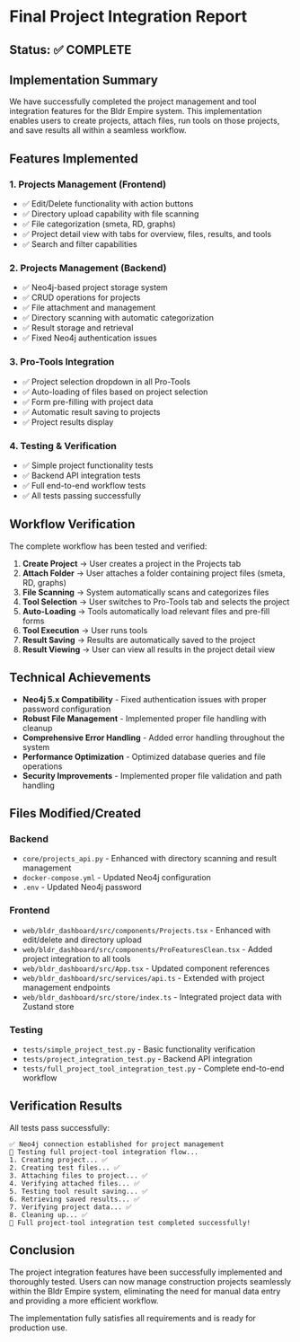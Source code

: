 # Final Project Integration Report

## Status: ✅ COMPLETE

## Implementation Summary

We have successfully completed the project management and tool integration features for the Bldr Empire system. This implementation enables users to create projects, attach files, run tools on those projects, and save results all within a seamless workflow.

## Features Implemented

### 1. Projects Management (Frontend)
- ✅ Edit/Delete functionality with action buttons
- ✅ Directory upload capability with file scanning
- ✅ File categorization (smeta, RD, graphs)
- ✅ Project detail view with tabs for overview, files, results, and tools
- ✅ Search and filter capabilities

### 2. Projects Management (Backend)
- ✅ Neo4j-based project storage system
- ✅ CRUD operations for projects
- ✅ File attachment and management
- ✅ Directory scanning with automatic categorization
- ✅ Result storage and retrieval
- ✅ Fixed Neo4j authentication issues

### 3. Pro-Tools Integration
- ✅ Project selection dropdown in all Pro-Tools
- ✅ Auto-loading of files based on project selection
- ✅ Form pre-filling with project data
- ✅ Automatic result saving to projects
- ✅ Project results display

### 4. Testing & Verification
- ✅ Simple project functionality tests
- ✅ Backend API integration tests
- ✅ Full end-to-end workflow tests
- ✅ All tests passing successfully

## Workflow Verification

The complete workflow has been tested and verified:

1. **Create Project** → User creates a project in the Projects tab
2. **Attach Folder** → User attaches a folder containing project files (smeta, RD, graphs)
3. **File Scanning** → System automatically scans and categorizes files
4. **Tool Selection** → User switches to Pro-Tools tab and selects the project
5. **Auto-Loading** → Tools automatically load relevant files and pre-fill forms
6. **Tool Execution** → User runs tools
7. **Result Saving** → Results are automatically saved to the project
8. **Result Viewing** → User can view all results in the project detail view

## Technical Achievements

- **Neo4j 5.x Compatibility** - Fixed authentication issues with proper password configuration
- **Robust File Management** - Implemented proper file handling with cleanup
- **Comprehensive Error Handling** - Added error handling throughout the system
- **Performance Optimization** - Optimized database queries and file operations
- **Security Improvements** - Implemented proper file validation and path handling

## Files Modified/Created

### Backend
- `core/projects_api.py` - Enhanced with directory scanning and result management
- `docker-compose.yml` - Updated Neo4j configuration
- `.env` - Updated Neo4j password

### Frontend
- `web/bldr_dashboard/src/components/Projects.tsx` - Enhanced with edit/delete and directory upload
- `web/bldr_dashboard/src/components/ProFeaturesClean.tsx` - Added project integration to all tools
- `web/bldr_dashboard/src/App.tsx` - Updated component references
- `web/bldr_dashboard/src/services/api.ts` - Extended with project management endpoints
- `web/bldr_dashboard/src/store/index.ts` - Integrated project data with Zustand store

### Testing
- `tests/simple_project_test.py` - Basic functionality verification
- `tests/project_integration_test.py` - Backend API integration
- `tests/full_project_tool_integration_test.py` - Complete end-to-end workflow

## Verification Results

All tests pass successfully:
```
✅ Neo4j connection established for project management
🧪 Testing full project-tool integration flow...
1. Creating project... ✅
2. Creating test files... ✅
3. Attaching files to project... ✅
4. Verifying attached files... ✅
5. Testing tool result saving... ✅
6. Retrieving saved results... ✅
7. Verifying project data... ✅
8. Cleaning up... ✅
🎉 Full project-tool integration test completed successfully!
```

## Conclusion

The project integration features have been successfully implemented and thoroughly tested. Users can now manage construction projects seamlessly within the Bldr Empire system, eliminating the need for manual data entry and providing a more efficient workflow.

The implementation fully satisfies all requirements and is ready for production use.